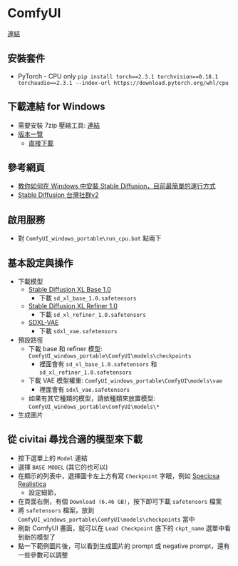 # ComfyUI
[連結](https://github.com/comfyanonymous/ComfyUI)

## 安裝套件
- PyTorch - CPU only
  `pip install torch==2.3.1 torchvision==0.18.1 torchaudio==2.3.1 --index-url https://download.pytorch.org/whl/cpu`

## 下載連結 for Windows
- 需要安裝 7zip 壓縮工具: [連結](https://www.7-zip.org/)
- [版本一覽](https://github.com/comfyanonymous/ComfyUI/releases)
  - [直接下載](https://github.com/comfyanonymous/ComfyUI/releases/latest/download/ComfyUI_windows_portable_nvidia.7z)

## 參考網頁
- [教你如何在 Windows 中安裝 Stable Diffusion，目前最簡單的運行方式](https://today.line.me/tw/v2/article/5yR9OBE)
- [Stable Diffusion 台灣社群v2](https://www.facebook.com/groups/sdaitw)

## 啟用服務
- 對 `ComfyUI_windows_portable\run_cpu.bat` 點兩下

## 基本設定與操作
- 下載模型
  - [Stable Diffusion XL Base 1.0](https://huggingface.co/stabilityai/stable-diffusion-xl-base-1.0/tree/main)
    - 下載 `sd_xl_base_1.0.safetensors`
  - [Stable Diffusion XL Refiner 1.0](https://huggingface.co/stabilityai/stable-diffusion-xl-refiner-1.0/tree/main)
    - 下載 `sd_xl_refiner_1.0.safetensors`
  - [SDXL-VAE](https://huggingface.co/stabilityai/sdxl-vae/tree/main)
    - 下載 `sdxl_vae.safetensors`
- 預設路徑
  - 下載 base 和 refiner 模型: `ComfyUI_windows_portable\ComfyUI\models\checkpoints`
    - 裡面會有 `sd_xl_base_1.0.safetensors` 和 `sd_xl_refiner_1.0.safetensors`
  - 下載 VAE 模型權重: `ComfyUI_windows_portable\ComfyUI\models\vae`
    - 裡面會有 `sdxl_vae.safetensors`
  - 如果有其它種類的模型，請依種類來放置模型: `ComfyUI_windows_portable\ComfyUI\models\*`
- 生成圖片

## 從 civitai 尋找合適的模型來下載
  - 按下選單上的 `Model` 連結
  - 選擇 `BASE MODEL` (其它的也可以)
  - 在顯示的列表中，選擇圖卡左上方有寫 `Checkpoint` 字眼，例如 [Speciosa Realistica](https://civitai.com/models/488361/speciosa-realistica)
    - 設定細節，
  - 在頁面右側，有個 `Download (6.46 GB)`，按下即可下載 `safetensors` 檔案
  - 將 `safetensors` 檔案，放到 `ComfyUI_windows_portable\ComfyUI\models\checkpoints` 當中
  - 刷新 ComfyUI 畫面，就可以在 `Load Checkpoint` 底下的 `ckpt_name` 選單中看到新的模型了
  - 點一下範例圖片後，可以看到生成圖片的 prompt 或 negative prompt，還有一些參數可以調整